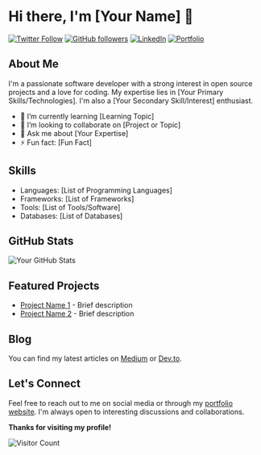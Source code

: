 # Hi there, I'm [Your Name] 👋

[![Twitter Follow](https://img.shields.io/twitter/follow/yourusername?label=Follow&style=social)](https://twitter.com/yourusername)
[![GitHub followers](https://img.shields.io/github/followers/yourusername?label=Follow&style=social)](https://github.com/yourusername)
[![LinkedIn](https://img.shields.io/badge/LinkedIn-Connect-blue)](https://www.linkedin.com/in/yourusername/)
[![Portfolio](https://img.shields.io/badge/Portfolio-Visit-orange)](https://yourportfolio.com/)

## About Me

I'm a passionate software developer with a strong interest in open source projects and a love for coding. My expertise lies in [Your Primary Skills/Technologies]. I'm also a [Your Secondary Skill/Interest] enthusiast.

- 🌱 I’m currently learning [Learning Topic]
- 👯 I’m looking to collaborate on [Project or Topic]
- 💬 Ask me about [Your Expertise]
- ⚡ Fun fact: [Fun Fact]

## Skills

- Languages: [List of Programming Languages]
- Frameworks: [List of Frameworks]
- Tools: [List of Tools/Software]
- Databases: [List of Databases]

## GitHub Stats

![Your GitHub Stats](https://github-readme-stats.vercel.app/api?username=yourusername&show_icons=true)

## Featured Projects

- [Project Name 1](https://github.com/yourusername/project1) - Brief description
- [Project Name 2](https://github.com/yourusername/project2) - Brief description

## Blog

You can find my latest articles on [Medium](https://medium.com/@yourusername) or [Dev.to](https://dev.to/yourusername).

## Let's Connect

Feel free to reach out to me on social media or through my [portfolio website](https://yourportfolio.com/). I'm always open to interesting discussions and collaborations.

**Thanks for visiting my profile!**

![Visitor Count](https://profile-counter.glitch.me/yourusername/count.svg)
